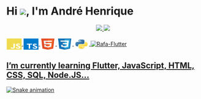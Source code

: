 <h1 align="left">Hi <img src="https://raw.githubusercontent.com/kaueMarques/kaueMarques/master/hi.gif" width="30px">, I'm André Henrique</h1>

<div align="center">
  <a href="https://github.com/andrhenrqui">
  <img height="150em" src="https://github-readme-stats.vercel.app/api?username=andrhenrqui&show_icons=true&theme=dark&include_all_commits=true&count_private=true"/>
  <img height="150em" src="https://github-readme-stats.vercel.app/api/top-langs/?username=andrhenrqui&layout=compact&langs_count=7&theme=dark"/>
</div>

  
  <div style="display: inline_block"><br>
  <img align="center" alt="Rafa-Js" height="30" width="40" src="https://raw.githubusercontent.com/devicons/devicon/master/icons/javascript/javascript-plain.svg">
  <img align="center" alt="Rafa-Ts" height="30" width="40" src="https://raw.githubusercontent.com/devicons/devicon/master/icons/typescript/typescript-plain.svg">
  <img align="center" alt="Rafa-HTML" height="30" width="40" src="https://raw.githubusercontent.com/devicons/devicon/master/icons/html5/html5-original.svg">
  <img align="center" alt="Rafa-CSS" height="30" width="40" src="https://raw.githubusercontent.com/devicons/devicon/master/icons/css3/css3-original.svg">
  <img align="center" alt="Rafa-Python" height="30" width="40" src="https://raw.githubusercontent.com/devicons/devicon/master/icons/python/python-original.svg">
  <img align="center" alt="Rafa-Flutter" height="30" width="40" src="https://cdn.jsdelivr.net/gh/devicons/devicon/icons/flutter/flutter-original.svg">
  
</div>

  <h2>  I’m currently learning Flutter, JavaScript, HTML, CSS, SQL, Node.JS...</h2>

   ![Snake animation](https://github.com/andrhenrqui/andrhenrqui/blob/output/github-contribution-grid-snake.svg)
  
